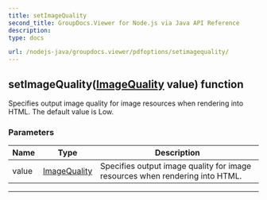 ```yaml
---
title: setImageQuality
second_title: GroupDocs.Viewer for Node.js via Java API Reference
description: 
type: docs

url: /nodejs-java/groupdocs.viewer/pdfoptions/setimagequality/
---
```


## setImageQuality([ImageQuality](../../imagequality) value)  function

 Specifies output image quality for image resources when rendering into HTML.
 The default value is Low.
 

### Parameters

| Name | Type | Description |
| --- | --- | --- |
| value | [ImageQuality](../../imagequality) | Specifies output image quality for image resources when rendering into HTML. |


---


